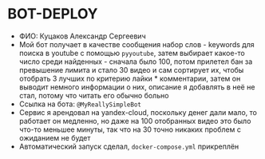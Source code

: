 # BOT-DEPLOY

- ФИО: Куцаков Александр Сергеевич
- Мой бот получает в качестве сообщения набор слов - keywords для поиска в youtube с помощью `pyyoutube`, затем выбирает какое-то число среди найденных - сначала было 100, потом прилетел бан за превышение лимита и стало 30 видео и сам сортирует их, чтобы отобрать 3 лучших по критерию лайки * комментарии, затем он выводит немного информации о них, описание я добавлять в неё не стал, потому что читать его обычно больно
- Ссылка на бота: `@MyReallySimpleBot`
- Сервис я арендовал на yandex-cloud, поскольку денег дали мало, то работает он медленно, но даже на 100 отобранных видео это было что-то меньшее минуты, так что на 30 точно никаких проблем с ожиданием не будет
- Автоматический запуск сделал, `docker-compose.yml` прикреплён
